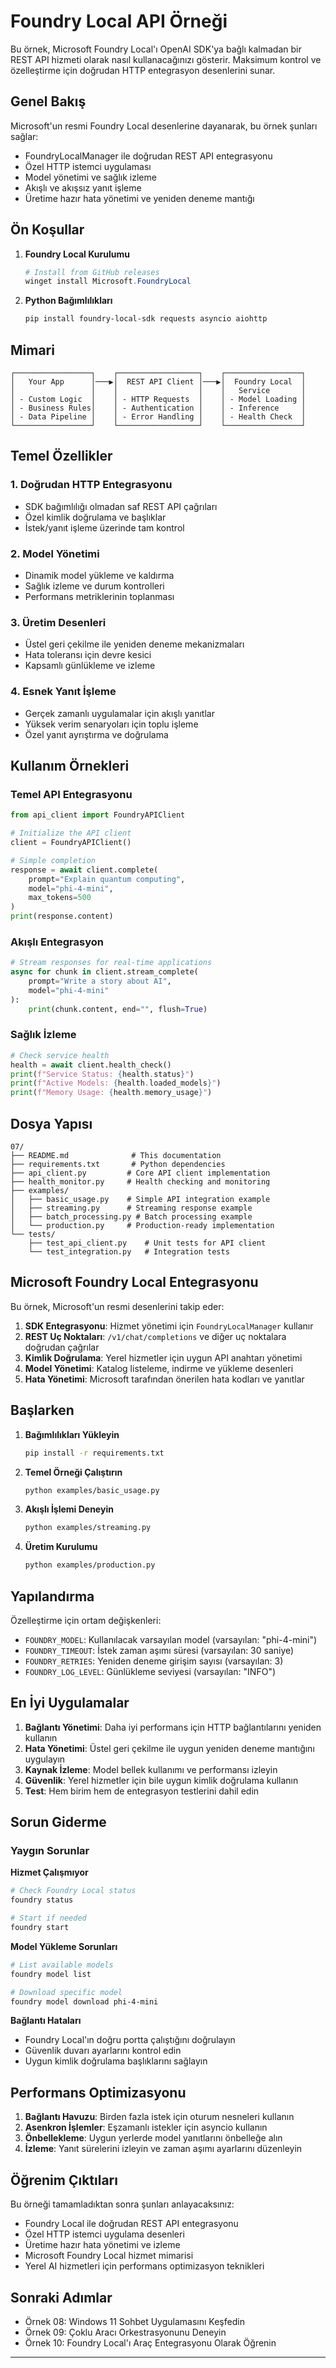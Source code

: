 <!--
CO_OP_TRANSLATOR_METADATA:
{
  "original_hash": "254150b7d7854ec87ffcd88824d98079",
  "translation_date": "2025-09-24T21:42:54+00:00",
  "source_file": "Module08/samples/07/README.md",
  "language_code": "tr"
}
-->
# Foundry Local API Örneği

Bu örnek, Microsoft Foundry Local'ı OpenAI SDK'ya bağlı kalmadan bir REST API hizmeti olarak nasıl kullanacağınızı gösterir. Maksimum kontrol ve özelleştirme için doğrudan HTTP entegrasyon desenlerini sunar.

## Genel Bakış

Microsoft'un resmi Foundry Local desenlerine dayanarak, bu örnek şunları sağlar:
- FoundryLocalManager ile doğrudan REST API entegrasyonu
- Özel HTTP istemci uygulaması
- Model yönetimi ve sağlık izleme
- Akışlı ve akışsız yanıt işleme
- Üretime hazır hata yönetimi ve yeniden deneme mantığı

## Ön Koşullar

1. **Foundry Local Kurulumu**
   ```powershell
   # Install from GitHub releases
   winget install Microsoft.FoundryLocal
   ```

2. **Python Bağımlılıkları**
   ```bash
   pip install foundry-local-sdk requests asyncio aiohttp
   ```

## Mimari

```
┌─────────────────┐    ┌──────────────────┐    ┌─────────────────┐
│   Your App      │───▶│  REST API Client │───▶│  Foundry Local  │
│                 │    │                  │    │   Service       │
│ - Custom Logic  │    │ - HTTP Requests  │    │ - Model Loading │
│ - Business Rules│    │ - Authentication │    │ - Inference     │
│ - Data Pipeline │    │ - Error Handling │    │ - Health Check  │
└─────────────────┘    └──────────────────┘    └─────────────────┘
```

## Temel Özellikler

### 1. **Doğrudan HTTP Entegrasyonu**
- SDK bağımlılığı olmadan saf REST API çağrıları
- Özel kimlik doğrulama ve başlıklar
- İstek/yanıt işleme üzerinde tam kontrol

### 2. **Model Yönetimi**
- Dinamik model yükleme ve kaldırma
- Sağlık izleme ve durum kontrolleri
- Performans metriklerinin toplanması

### 3. **Üretim Desenleri**
- Üstel geri çekilme ile yeniden deneme mekanizmaları
- Hata toleransı için devre kesici
- Kapsamlı günlükleme ve izleme

### 4. **Esnek Yanıt İşleme**
- Gerçek zamanlı uygulamalar için akışlı yanıtlar
- Yüksek verim senaryoları için toplu işleme
- Özel yanıt ayrıştırma ve doğrulama

## Kullanım Örnekleri

### Temel API Entegrasyonu
```python
from api_client import FoundryAPIClient

# Initialize the API client
client = FoundryAPIClient()

# Simple completion
response = await client.complete(
    prompt="Explain quantum computing",
    model="phi-4-mini",
    max_tokens=500
)
print(response.content)
```

### Akışlı Entegrasyon
```python
# Stream responses for real-time applications
async for chunk in client.stream_complete(
    prompt="Write a story about AI",
    model="phi-4-mini"
):
    print(chunk.content, end="", flush=True)
```

### Sağlık İzleme
```python
# Check service health
health = await client.health_check()
print(f"Service Status: {health.status}")
print(f"Active Models: {health.loaded_models}")
print(f"Memory Usage: {health.memory_usage}")
```

## Dosya Yapısı

```
07/
├── README.md              # This documentation
├── requirements.txt       # Python dependencies
├── api_client.py         # Core API client implementation
├── health_monitor.py     # Health checking and monitoring
├── examples/
│   ├── basic_usage.py    # Simple API integration example
│   ├── streaming.py      # Streaming response example
│   ├── batch_processing.py # Batch processing example
│   └── production.py     # Production-ready implementation
└── tests/
    ├── test_api_client.py    # Unit tests for API client
    └── test_integration.py   # Integration tests
```

## Microsoft Foundry Local Entegrasyonu

Bu örnek, Microsoft'un resmi desenlerini takip eder:

1. **SDK Entegrasyonu**: Hizmet yönetimi için `FoundryLocalManager` kullanır
2. **REST Uç Noktaları**: `/v1/chat/completions` ve diğer uç noktalara doğrudan çağrılar
3. **Kimlik Doğrulama**: Yerel hizmetler için uygun API anahtarı yönetimi
4. **Model Yönetimi**: Katalog listeleme, indirme ve yükleme desenleri
5. **Hata Yönetimi**: Microsoft tarafından önerilen hata kodları ve yanıtlar

## Başlarken

1. **Bağımlılıkları Yükleyin**
   ```bash
   pip install -r requirements.txt
   ```

2. **Temel Örneği Çalıştırın**
   ```bash
   python examples/basic_usage.py
   ```

3. **Akışlı İşlemi Deneyin**
   ```bash
   python examples/streaming.py
   ```

4. **Üretim Kurulumu**
   ```bash
   python examples/production.py
   ```

## Yapılandırma

Özelleştirme için ortam değişkenleri:
- `FOUNDRY_MODEL`: Kullanılacak varsayılan model (varsayılan: "phi-4-mini")
- `FOUNDRY_TIMEOUT`: İstek zaman aşımı süresi (varsayılan: 30 saniye)
- `FOUNDRY_RETRIES`: Yeniden deneme girişim sayısı (varsayılan: 3)
- `FOUNDRY_LOG_LEVEL`: Günlükleme seviyesi (varsayılan: "INFO")

## En İyi Uygulamalar

1. **Bağlantı Yönetimi**: Daha iyi performans için HTTP bağlantılarını yeniden kullanın
2. **Hata Yönetimi**: Üstel geri çekilme ile uygun yeniden deneme mantığını uygulayın
3. **Kaynak İzleme**: Model bellek kullanımı ve performansı izleyin
4. **Güvenlik**: Yerel hizmetler için bile uygun kimlik doğrulama kullanın
5. **Test**: Hem birim hem de entegrasyon testlerini dahil edin

## Sorun Giderme

### Yaygın Sorunlar

**Hizmet Çalışmıyor**
```bash
# Check Foundry Local status
foundry status

# Start if needed
foundry start
```

**Model Yükleme Sorunları**
```bash
# List available models
foundry model list

# Download specific model
foundry model download phi-4-mini
```

**Bağlantı Hataları**
- Foundry Local'ın doğru portta çalıştığını doğrulayın
- Güvenlik duvarı ayarlarını kontrol edin
- Uygun kimlik doğrulama başlıklarını sağlayın

## Performans Optimizasyonu

1. **Bağlantı Havuzu**: Birden fazla istek için oturum nesneleri kullanın
2. **Asenkron İşlemler**: Eşzamanlı istekler için asyncio kullanın
3. **Önbellekleme**: Uygun yerlerde model yanıtlarını önbelleğe alın
4. **İzleme**: Yanıt sürelerini izleyin ve zaman aşımı ayarlarını düzenleyin

## Öğrenim Çıktıları

Bu örneği tamamladıktan sonra şunları anlayacaksınız:
- Foundry Local ile doğrudan REST API entegrasyonu
- Özel HTTP istemci uygulama desenleri
- Üretime hazır hata yönetimi ve izleme
- Microsoft Foundry Local hizmet mimarisi
- Yerel AI hizmetleri için performans optimizasyon teknikleri

## Sonraki Adımlar

- Örnek 08: Windows 11 Sohbet Uygulamasını Keşfedin
- Örnek 09: Çoklu Aracı Orkestrasyonunu Deneyin
- Örnek 10: Foundry Local'ı Araç Entegrasyonu Olarak Öğrenin

---

